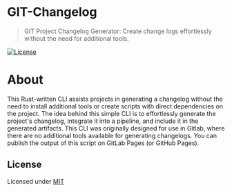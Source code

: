 # GIT-Changelog
> GIT Project Changelog Generator: Create change logs effortlessly without the need for additional tools.

[![License](https://img.shields.io/badge/license-MIT-blue?style=flat-square)](LICENSE-MIT)

# About

This Rust-written CLI assists projects in generating a changelog without the need to install additional tools or create scripts with direct dependencies on the project. The idea behind this simple CLI is to effortlessly generate the project's changelog, integrate it into a pipeline, and include it in the generated artifacts. This CLI was originally designed for use in Gitlab, where there are no additional tools available for generating changelogs. You can publish the output of this script on GitLab Pages (or GitHub Pages).

## License
Licensed under [MIT](https://github.com/Oda2/git-changelog/blob/master/LICENSE)
